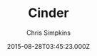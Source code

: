 ---
layout: JamstackTheme
title: Cinder
github: https://github.com/chrissimpkins/cinder
demo: https://sourcefoundry.org/cinder/
author: Chris Simpkins
ssg: MkDocs
date: 2015-08-28T03:45:23.000Z
description: A clean, responsive MkDocs theme
stale: true
---